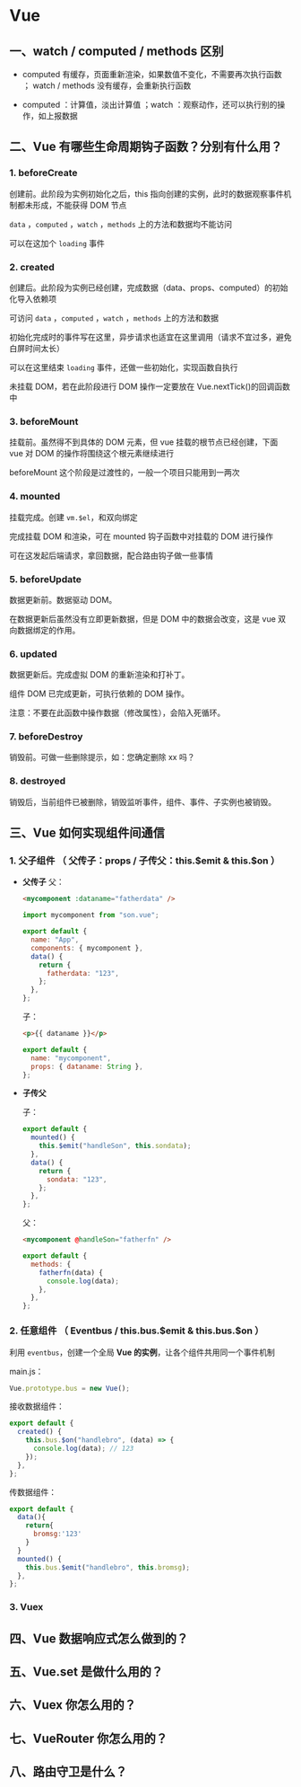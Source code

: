 # Vue

## 一、watch / computed / methods 区别

- computed 有缓存，页面重新渲染，如果数值不变化，不需要再次执行函数 ； watch / methods 没有缓存，会重新执行函数

- computed ：计算值，淡出计算值 ；watch ：观察动作，还可以执行别的操作，如上报数据

## 二、Vue 有哪些生命周期钩子函数？分别有什么用？

### 1. beforeCreate

创建前。此阶段为实例初始化之后，this 指向创建的实例，此时的数据观察事件机制都未形成，不能获得 DOM 节点

`data` ，`computed` ，`watch` ，`methods` 上的方法和数据均不能访问

可以在这加个 `loading` 事件

### 2. created

创建后。此阶段为实例已经创建，完成数据（data、props、computed）的初始化导入依赖项

可访问 `data` ，`computed` ，`watch` ，`methods` 上的方法和数据

初始化完成时的事件写在这里，异步请求也适宜在这里调用（请求不宜过多，避免白屏时间太长）

可以在这里结束 `loading` 事件，还做一些初始化，实现函数自执行

未挂载 DOM，若在此阶段进行 DOM 操作一定要放在 Vue.nextTick()的回调函数中

### 3. beforeMount

挂载前。虽然得不到具体的 DOM 元素，但 vue 挂载的根节点已经创建，下面 vue 对 DOM 的操作将围绕这个根元素继续进行

beforeMount 这个阶段是过渡性的，一般一个项目只能用到一两次

### 4. mounted

挂载完成。创建 `vm.$el`，和双向绑定

完成挂载 DOM 和渲染，可在 mounted 钩子函数中对挂载的 DOM 进行操作

可在这发起后端请求，拿回数据，配合路由钩子做一些事情

### 5. beforeUpdate

数据更新前。数据驱动 DOM。

在数据更新后虽然没有立即更新数据，但是 DOM 中的数据会改变，这是 vue 双向数据绑定的作用。

### 6. updated

数据更新后。完成虚拟 DOM 的重新渲染和打补丁。

组件 DOM 已完成更新，可执行依赖的 DOM 操作。

注意：不要在此函数中操作数据（修改属性），会陷入死循环。

### 7. beforeDestroy

销毁前。可做一些删除提示，如：您确定删除 xx 吗？

### 8. destroyed

销毁后，当前组件已被删除，销毁监听事件，组件、事件、子实例也被销毁。

## 三、Vue 如何实现组件间通信

### 1. 父子组件 （ 父传子：props / 子传父：this.$emit & this.$on ）

- **父传子**
  父：

  ```html
  <mycomponent :dataname="fatherdata" />
  ```

  ```js
  import mycomponent from "son.vue";

  export default {
    name: "App",
    components: { mycomponent },
    data() {
      return {
        fatherdata: "123",
      };
    },
  };
  ```

  子：

  ```html
  <p>{{ dataname }}</p>
  ```

  ```js
  export default {
    name: "mycomponent",
    props: { dataname: String },
  };
  ```

- **子传父**

  子：

  ```js
  export default {
    mounted() {
      this.$emit("handleSon", this.sondata);
    },
    data() {
      return {
        sondata: "123",
      };
    },
  };
  ```

  父：

  ```html
  <mycomponent @handleSon="fatherfn" />
  ```

  ```js
  export default {
    methods: {
      fatherfn(data) {
        console.log(data);
      },
    },
  };
  ```

### 2. 任意组件 （ Eventbus / this.bus.$emit & this.bus.$on ）

利用 `eventbus`，创建一个全局 **Vue 的实例**，让各个组件共用同一个事件机制

main.js：

```js
Vue.prototype.bus = new Vue();
```

接收数据组件：

```js
export default {
  created() {
    this.bus.$on("handlebro", (data) => {
      console.log(data); // 123
    });
  },
};
```

传数据组件：

```js
export default {
  data(){
    return{
      bromsg:'123'
    }
  }
  mounted() {
    this.bus.$emit("handlebro", this.bromsg);
  },
};
```

### 3. Vuex

## 四、Vue 数据响应式怎么做到的？

## 五、Vue.set 是做什么用的？

## 六、Vuex 你怎么用的？

## 七、VueRouter 你怎么用的？

## 八、路由守卫是什么？
